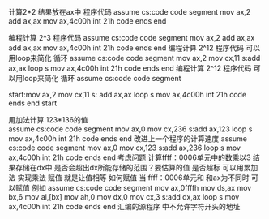 计算2*2  结果放在ax中
程序代码 
assume cs:code
code segment
  mov ax,2
  add ax,ax
  mov ax,4c00h
  int 21h
code ends
end

编程计算 2^3 
程序代码
assume cs:code
  code segment
    mov ax,2
    add ax,ax
    add ax,ax
    mov ax,4c00h
    int 21h
    code ends
    end
编程计算 2^12
程序代码 可以用loop来简化 循环
assume cs:code
code segment
  mov ax,2
  mov cx,11
s:add ax,ax
  loop s
  mov ax,4c00h
  int 21h
  code ends
  end
编程计算 2^12
程序代码 可以用loop来简化 循环
assume cs:code
code segment

start:mov ax,2
  mov cx,11
s:  add ax,ax
    loop s
    mov ax,4c00h
    int 21h
code ends
end start


用加法计算 123*136的值  
assume cs:code
code segment
  mov ax,0
  mov cx,236
s:add ax,123
  loop s
  mov ax,4c00h
  int 21h
code ends
end
改进上一个程序的计算速度
assume cs:code
  code segment
    mov ax,0
    mov cx,123
  s:add ax,236
    loop s
    mov ax,4c00h
    int 21h
  code ends
end
考虑问题  计算ffff：0006单元中的数乘以3  结果存储在dx中  是否会超出dx所能存储的范围？要估算的值 是否超标
可以用累加法 实现乘法  赋值 就是让值相等  如何赋值 
当 ffff：0006单元和  和ax为不同时 可以赋值
例如
assume cs:code
code segment
  mov ax,0ffffh
  mov ds,ax
  mov bx,6
  mov al,[bx]
  mov ah,0
  mov dx,0
  mov cx,3
s:add dx,ax
  loop s
  mov ax,4c00h
  int 21h
code ends
end
 汇编的源程序 中不允许字符开头的地址
 

